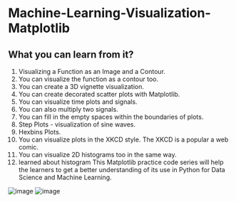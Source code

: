 # Machine-Learning-Visualization-Matplotlib
## What you can learn from it?
1. Visualizing a Function as an Image and a Contour.
2. You can visualize the function as a contour too.
3. You can create a 3D vignette visualization.
4. You can create decorated scatter plots with Matplotlib. 
5. You can visualize time plots and signals.
6. You can also multiply two signals.
7. You can fill in the empty spaces within the boundaries of plots.
8. Step Plots - visualization of sine waves.
9. Hexbins Plots.
10. You can visualize plots in the XKCD style. The XKCD is a popular a web comic. 
11. You can visualize 2D histograms too in the same way.
12. learned about histogram
 This Matplotlib practice code series will help the learners to get a better understanding of its use in Python for Data Science and Machine Learning.

![image](https://user-images.githubusercontent.com/88158022/156791465-507b93e9-f1b2-48c4-b14b-cf82d30190fd.png)
![image](https://user-images.githubusercontent.com/88158022/156791479-a727f072-51bc-456b-b964-8f525a4951ee.png)










